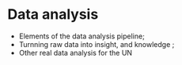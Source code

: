 # Data analysis
* Elements of the data analysis pipeline;
* Turnning raw data into insight, and knowledge ;
* Other real data analysis for the UN
